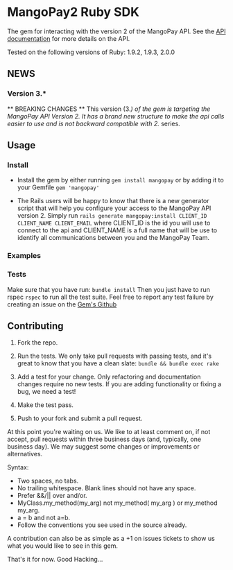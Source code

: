 # MangoPay2 Ruby SDK

The gem for interacting with the version 2 of the MangoPay API.
See the [API documentation](http://docs.mangopay.com/api-references/)
for more details on the API.

Tested on the following versions of Ruby: 1.9.2, 1.9.3, 2.0.0

## NEWS

### Version 3.*
** BREAKING CHANGES **
This version (3.*) of the gem is targeting the MangoPay API Version 2.
It has a brand new structure to make the api calls easier to use
and is not backward compatible with 2.* series.

## Usage

### Install
* Install the gem by either running ```gem install mangopay```
or by adding it to your Gemfile ```gem 'mangopay'```

* The Rails users will be happy to know that there is a new generator script
that will help you configure your access to the MangoPay API version 2.
Simply run ``rails generate mangopay:install CLIENT_ID CLIENT_NAME CLIENT_EMAIL``
where CLIENT_ID is the id you will use to connect to the api
and CLIENT_NAME is a full name that will be use to identify all communications
between you and the MangoPay Team.

### Examples


### Tests
Make sure that you have run: ```bundle install```
Then you just have to run rspec ```rspec``` to run all the test suite.
Feel free to report any test failure by creating an issue
on the [Gem's Github](https://github.com/MangoPay/mangopay2-ruby-sdk/issues)

## Contributing

1. Fork the repo.

2. Run the tests. We only take pull requests with passing tests, and it's great
to know that you have a clean slate: `bundle && bundle exec rake`

3. Add a test for your change. Only refactoring and documentation changes
require no new tests. If you are adding functionality or fixing a bug, we need
a test!

4. Make the test pass.

5. Push to your fork and submit a pull request.

At this point you're waiting on us. We like to at least comment on, if not
accept, pull requests within three business days (and, typically, one business
day). We may suggest some changes or improvements or alternatives.

Syntax:

* Two spaces, no tabs.
* No trailing whitespace. Blank lines should not have any space.
* Prefer &&/|| over and/or.
* MyClass.my_method(my_arg) not my_method( my_arg ) or my_method my_arg.
* a = b and not a=b.
* Follow the conventions you see used in the source already.

A contribution can also be as simple as a +1 on issues tickets to show us
what you would like to see in this gem.

That's it for now. Good Hacking...
